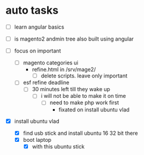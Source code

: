 # auto tasks

- [ ] learn angular basics
 - [ ] is magento2 andmin tree also built using angular

- [ ] focus on important
  - [ ] magento categories ui
    - refine.html in /srv/mage2/
      - [ ] delete scripts. leave only important
  - [ ] esf refine deadline
    - [ ] 30 minutes left till they wake up
      - [ ] i will not be able to make it on time
        - [ ] need to make php work first
          - fixated on install ubuntu vlad
- [x] install ubuntu vlad
  - [x] find usb stick and install ubuntu 16 32 bit there
  - [x] boot laptop
    - [x] with this ubuntu stick

